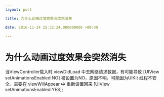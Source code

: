 ```yaml
---
layout: post

title: 为什么动画过度效果会突然消失

date: 2016-11-14 15:32:24.000000000 +09:00

---
```

# 为什么动画过度效果会突然消失

当ViewController载入时 viewDidLoad 中去网络请求数据，有可能导致 [UIView setAnimationsEnabled:NO] 被设置为NO，原因不明，可能因为UIKit 线程不安全。需要在 viewWillAppear 中 重新设置回来 [UIView setAnimationsEnabled:YES];